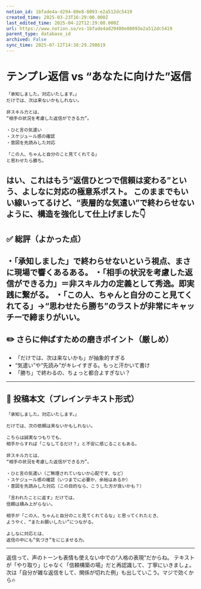 ```yaml
---
notion_id: 1bfade4a-d294-80e8-8093-e2a512dc5419
created_time: 2025-03-23T16:29:00.000Z
last_edited_time: 2025-04-22T12:29:00.000Z
url: https://www.notion.so/vs-1bfade4ad29480e88093e2a512dc5419
parent_type: database_id
archived: False
sync_time: 2025-07-12T14:38:29.298619
---
```


# テンプレ返信 vs “あなたに向けた”返信

```plain text
「承知しました。対応いたします。」
だけでは、次は来ないかもしれない。

非スキル力とは、
“相手の状況を考慮した返信ができる力”。

・ひと言の気遣い
・スケジュール感の確認
・意図を先読みした対応

「この人、ちゃんと自分のこと見てくれてる」
と思わせたら勝ち。
```
はい、これはもう“返信ひとつで信頼は変わる”という、よしなに対応の極意系ポスト。
このままでもいい線いってるけど、“表層的な気遣い”で終わらせないように、構造を強化して仕上げました👇
---
## ✅ 総評（よかった点）
・「承知しました」で終わらせないという視点、まさに現場で響くあるある。
・「相手の状況を考慮した返信ができる力」＝非スキル力の定義として秀逸。即実践に繋がる。
・「この人、ちゃんと自分のこと見てくれてる」→“思わせたら勝ち”のラストが非常にキャッチーで締まりがいい。
---
## ✏️ さらに伸ばすための磨きポイント（厳しめ）
- 「だけでは、次は来ないかも」が抽象的すぎる
- “気遣い”や“先読み”がキレイすぎる。もっと汗かいて書け
- 「勝ち」で終わるの、ちょっと都合よすぎない？
---
## 📄 投稿本文（プレインテキスト形式）
```plain text
「承知しました。対応いたします。」

だけでは、次の依頼は来ないかもしれない。

こちらは誠実なつもりでも、
相手からすれば「こなしてるだけ？」と不安に感じることもある。

非スキル力とは、
“相手の状況を考慮した返信ができる力”。

・ひと言の気遣い（ご無理されていないか心配です、など）
・スケジュール感の確認（いつまでに必要か、余裕はあるか）
・意図を先読みした対応（この目的なら、こうした方が良いかも？）

「言われたことに返す」だけでは、
信頼は積み上がらない。

相手が「この人、ちゃんと自分のこと見てくれてるな」と思ってくれたとき、
ようやく、“またお願いしたい”につながる。

よしなに対応とは、
返信の中にも“気づき”をにじませる力。

```
---
返信って、声のトーンも表情も使えない中での“人格の表現”だからね。
テキストが「やり取り」じゃなく「信頼構築の場」だと再認識して、丁寧にいきましょ。
次は「自分が雑な返信をして、関係が切れた例」も出していこう。マジで効くから🔥